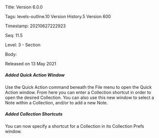 Title:  Version 6.0.0

Tags:   levels-outline.10 Version History.5 Version 600

Timestamp: 20210627222923

Seq:    11.5

Level:  3 - Section

Body: 

Released on 13 May 2021
 
##### Added Quick Action Window

Use the Quick Action command beneath the File menu to open the Quick Action window. From here you can enter a Collection shortcut in order to open the desired Collection. You can also use this new window to select a Note within a Collection, and/or to add a new Note.

 
##### Added Collection Shortcuts

You can now specify a shortcut for a Collection in its Collection Prefs window.
